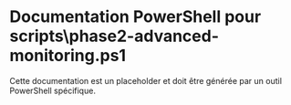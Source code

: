 # Documentation PowerShell pour scripts\phase2-advanced-monitoring.ps1

Cette documentation est un placeholder et doit être générée par un outil PowerShell spécifique.

